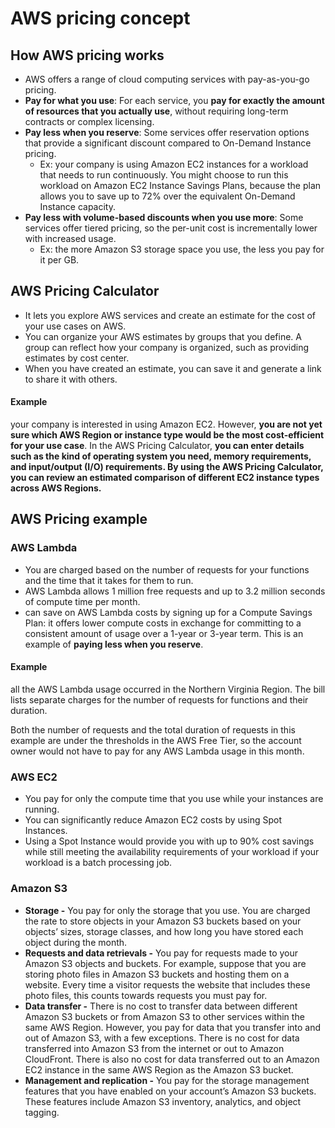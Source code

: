 # AWS pricing concept
## How AWS pricing works
- AWS offers a range of cloud computing services with pay-as-you-go pricing.
- **Pay for what you use**: For each service, you **pay for exactly the amount of resources that you actually use**, without requiring long-term contracts or complex licensing.
- **Pay less when you reserve**: Some services offer reservation options that provide a significant discount compared to On-Demand Instance pricing.
	- Ex: your company is using Amazon EC2 instances for a workload that needs to run continuously. You might choose to run this workload on Amazon EC2 Instance Savings Plans, because the plan allows you to save up to 72% over the equivalent On-Demand Instance capacity.
- **Pay less with volume-based discounts when you use more**: Some services offer tiered pricing, so the per-unit cost is incrementally lower with increased usage.
	- Ex: the more Amazon S3 storage space you use, the less you pay for it per GB.
## AWS Pricing Calculator
- It lets you explore AWS services and create an estimate for the cost of your use cases on AWS.
- You can organize your AWS estimates by groups that you define. A group can reflect how your company is organized, such as providing estimates by cost center.
- When you have created an estimate, you can save it and generate a link to share it with others.

#### Example
your company is interested in using Amazon EC2. However, **you are not yet sure which AWS Region or instance type would be the most cost-efficient for your use case**. In the AWS Pricing Calculator, **you can enter details such as the kind of operating system you need, memory requirements, and input/output (I/O) requirements. By using the AWS Pricing Calculator, you can review an estimated comparison of different EC2 instance types across AWS Regions.**

## AWS Pricing example
### AWS Lambda
- You are charged based on the number of requests for your functions and the time that it takes for them to run.
- AWS Lambda allows 1 million free requests and up to 3.2 million seconds of compute time per month.
- can save on AWS Lambda costs by signing up for a Compute Savings Plan: it offers lower compute costs in exchange for committing to a consistent amount of usage over a 1-year or 3-year term. This is an example of **paying less when you reserve**.

#### Example
all the AWS Lambda usage occurred in the Northern Virginia Region. The bill lists separate charges for the number of requests for functions and their duration.

Both the number of requests and the total duration of requests in this example are under the thresholds in the AWS Free Tier, so the account owner would not have to pay for any AWS Lambda usage in this month.

### AWS EC2
- You pay for only the compute time that you use while your instances are running.
- You can significantly reduce Amazon EC2 costs by using Spot Instances.
- Using a Spot Instance would provide you with up to 90% cost savings while still meeting the availability requirements of your workload if your workload is a batch processing job.

### Amazon S3
- **Storage -** You pay for only the storage that you use. You are charged the rate to store objects in your Amazon S3 buckets based on your objects’ sizes, storage classes, and how long you have stored each object during the month.
-  **Requests and data retrievals -** You pay for requests made to your Amazon S3 objects and buckets. For example, suppose that you are storing photo files in Amazon S3 buckets and hosting them on a website. Every time a visitor requests the website that includes these photo files, this counts towards requests you must pay for.
-  **Data transfer -** There is no cost to transfer data between different Amazon S3 buckets or from Amazon S3 to other services within the same AWS Region. However, you pay for data that you transfer into and out of Amazon S3, with a few exceptions. There is no cost for data transferred into Amazon S3 from the internet or out to Amazon CloudFront. There is also no cost for data transferred out to an Amazon EC2 instance in the same AWS Region as the Amazon S3 bucket.
-  **Management and replication -** You pay for the storage management features that you have enabled on your account’s Amazon S3 buckets. These features include Amazon S3 inventory, analytics, and object tagging.